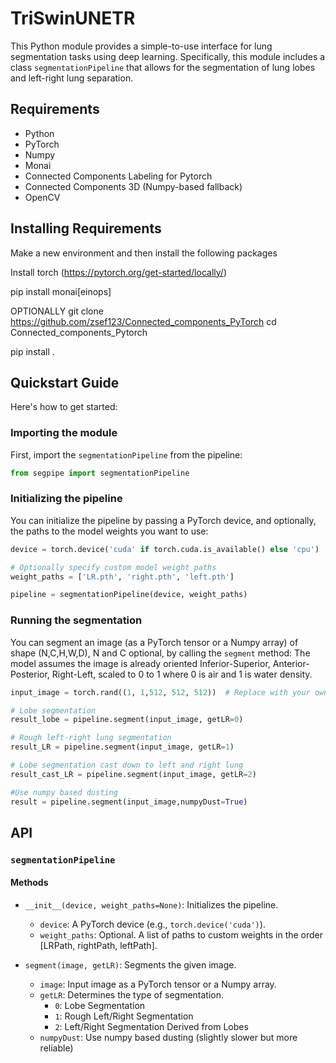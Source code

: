 # TriSwinUNETR

This Python module provides a simple-to-use interface for lung segmentation tasks using deep learning. Specifically, this module includes a class `segmentationPipeline` that allows for the segmentation of lung lobes and left-right lung separation.

## Requirements

- Python
- PyTorch
- Numpy
- Monai
- Connected Components Labeling for Pytorch
- Connected Components 3D (Numpy-based fallback)
- OpenCV

## Installing Requirements
Make a new environment and then install the following packages

Install torch (https://pytorch.org/get-started/locally/)

pip install monai[einops]

OPTIONALLY
git clone https://github.com/zsef123/Connected_components_PyTorch
cd Connected_components_Pytorch


pip install .


## Quickstart Guide

Here's how to get started:

### Importing the module

First, import the `segmentationPipeline` from the pipeline:

```python
from segpipe import segmentationPipeline
```

### Initializing the pipeline

You can initialize the pipeline by passing a PyTorch device, and optionally, the paths to the model weights you want to use:

```python
device = torch.device('cuda' if torch.cuda.is_available() else 'cpu')

# Optionally specify custom model weight paths
weight_paths = ['LR.pth', 'right.pth', 'left.pth']

pipeline = segmentationPipeline(device, weight_paths)
```

### Running the segmentation

You can segment an image (as a PyTorch tensor or a Numpy array) of shape (N,C,H,W,D), N and C optional, by calling the `segment` method:
The model assumes the image is already oriented Inferior-Superior, Anterior-Posterior, Right-Left, scaled to 0 to 1 where 0 is air and 1 is water density.
```python
input_image = torch.rand((1, 1,512, 512, 512))  # Replace with your own image tensor

# Lobe segmentation
result_lobe = pipeline.segment(input_image, getLR=0)

# Rough left-right lung segmentation
result_LR = pipeline.segment(input_image, getLR=1)

# Lobe segmentation cast down to left and right lung
result_cast_LR = pipeline.segment(input_image, getLR=2)

#Use numpy based dusting
result = pipeline.segment(input_image,numpyDust=True)
```


## API

### `segmentationPipeline`

#### Methods

- `__init__(device, weight_paths=None)`: Initializes the pipeline.
  - `device`: A PyTorch device (e.g., `torch.device('cuda')`).
  - `weight_paths`: Optional. A list of paths to custom weights in the order [LRPath, rightPath, leftPath].

- `segment(image, getLR)`: Segments the given image.
  - `image`: Input image as a PyTorch tensor or a Numpy array.
  - `getLR`: Determines the type of segmentation.
    - `0`: Lobe Segmentation
    - `1`: Rough Left/Right Segmentation
    - `2`: Left/Right Segmentation Derived from Lobes
  - `numpyDust`: Use numpy based dusting (slightly slower but more reliable)
